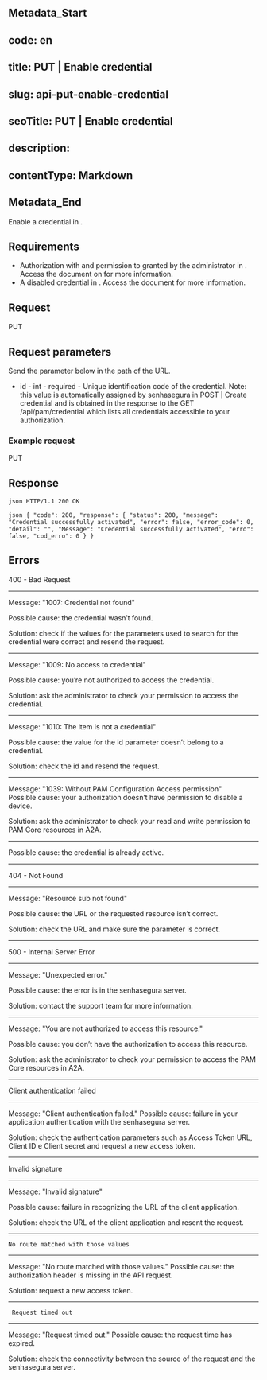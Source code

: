 ## Metadata_Start 
## code: en
## title: PUT | Enable credential 
## slug: api-put-enable-credential 
## seoTitle: PUT | Enable credential 
## description:  
## contentType: Markdown 
## Metadata_End
Enable a credential in .

## Requirements
* Authorization with  and  permission to  granted by the administrator in .
Access the document on  for more information.
* A disabled credential in . 
Access the document  for more information.

## Request

  PUT 

## Request parameters

Send the parameter below in the path of the URL.

* id - int - required - Unique identification code of the credential.
    Note: this value is automatically assigned by senhasegura in POST | Create credential and is obtained in the response to the  GET /api/pam/credential which lists all credentials accessible to your authorization. 
    
### Example request

 PUT 

## Response

`json
HTTP/1.1 200 OK
`

 
`json
{
    "code": 200,
    "response": {
        "status": 200,
        "message": "Credential successfully activated",
        "error": false,
        "error_code": 0,
        "detail": "",
        "Message": "Credential successfully activated",
        "erro": false,
        "cod_erro": 0
    }
}
`

## Errors


400 - Bad Request
 
* * *
    
Message: "1007: Credential not found"

Possible cause: the credential wasn’t found.
        
Solution: check if the values for the parameters used to search for the credential were correct and resend the request.
    
 ***
    
Message: "1009: No access to credential"

Possible cause: you’re not authorized to access the credential.
        
Solution: ask the administrator to check your permission to access the credential.
    
***
    
Message: "1010: The item is not a credential"

Possible cause: the value for the id parameter doesn’t belong to a credential.
        
Solution: check the id and resend the request.
***
Message: "1039: Without PAM Configuration Access permission"  
Possible cause: your authorization doesn’t have permission to disable a device.

Solution: ask the administrator to check your read and write permission to PAM Core resources in A2A.


***

  


Possible cause: the credential is already active.

***  




404 - Not Found

***
Message: "Resource sub not found"

Possible cause: the URL or the requested resource isn’t correct.
        
Solution: check the URL and make sure the parameter is correct.
* * *




 
500 - Internal Server Error

***
    
Message: "Unexpected error."
 
Possible cause: the error is in the senhasegura server.
        
Solution: contact the support team for more information.

***

Message: "You are not authorized to access this resource."

Possible cause: you don’t have the authorization to access this resource.
        
Solution: ask the administrator to check your permission to access the PAM Core resources in A2A.

* * *
    

  


Client authentication failed

*** 
   
Message: "Client authentication failed."
Possible cause: failure in your application authentication with the senhasegura server. 
        
Solution: check the authentication parameters such as Access Token URL, Client ID e Client secret and request a new access token.
 
* * *   

     
  


Invalid signature

*** 
    
Message: "Invalid signature"
    
Possible cause: failure in recognizing the URL of the client application.
        
Solution: check the URL of the client application and resent the request.

* * * 

     


    No route matched with those values
    
***   
    
Message: "No route matched with those values."
   Possible cause: the authorization header is missing in the API request.
        
  Solution: request a new access token.
   
 * * *

 


     Request timed out
    
***
    
Message: "Request timed out."
Possible cause: the request time has expired.
        
Solution: check the connectivity between the source of the request and the senhasegura server.
